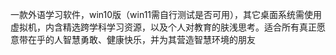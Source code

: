 一款外语学习软件，win10版（win11需自行测试是否可用），其它桌面系统需使用虚拟机，内含精选跨学科学习资源，以及个人对教育的肤浅思考。适合所有真正愿意带在乎的人智慧勇敢、健康快乐，并为其营造智慧环境的朋友
